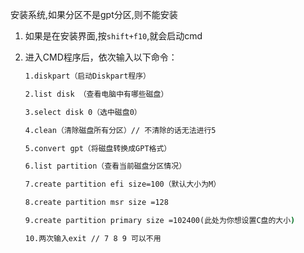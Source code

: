 安装系统,如果分区不是gpt分区,则不能安装

1. 如果是在安装界面,按`shift+f10`,就会启动cmd

2. 进入CMD程序后，依次输入以下命令：

   ```cmd
   1.diskpart（启动Diskpart程序）
   
   2.list disk （查看电脑中有哪些磁盘）
   
   3.select disk 0（选中磁盘0）
   
   4.clean（清除磁盘所有分区）// 不清除的话无法进行5
   
   5.convert gpt（将磁盘转换成GPT格式）
   
   6.list partition（查看当前磁盘分区情况）
   
   7.create partition efi size=100（默认大小为M）
   
   8.create partition msr size =128
   
   9.create partition primary size =102400(此处为你想设置C盘的大小)
   
   10.两次输入exit // 7 8 9 可以不用
   ```

   
